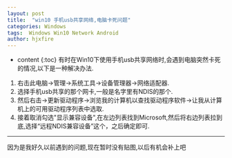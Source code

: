 ```yaml
---
layout: post
title:  "win10 手机usb共享网络,电脑卡死问题"
categories: Windows
tags:  Windows Win10 Network Android
author: hjxfire
---
```


* content
{:toc}
有时在Win10下使用手机usb共享网络时,会遇到电脑突然卡死的情况,以下是一种解决办法.
1. 右击此电脑->管理->系统工具->设备管理器->网络适配器.
2. 选择手机usb共享的那个网卡,一般是名字里有NDIS的那个.
3. 然后右击->更新驱动程序->浏览我的计算机以查找驱动程序软件->让我从计算机上的可用驱动程序列表中选取.
4. 接着取消勾选"显示兼容设备",在左边列表找到Microsoft,然后将右边列表拉到底,选择“远程NDIS兼容设备”这个，之后确定即可.
---  

因为是我好久以前遇到的问题,现在暂时没有贴图,以后有机会补上吧

